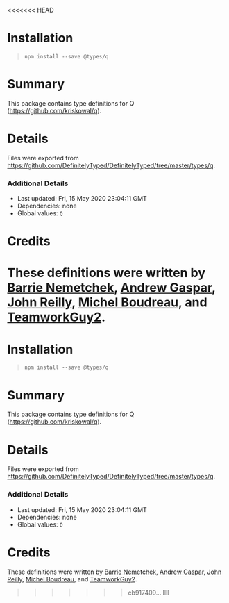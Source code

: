 <<<<<<< HEAD
# Installation
> `npm install --save @types/q`

# Summary
This package contains type definitions for Q (https://github.com/kriskowal/q).

# Details
Files were exported from https://github.com/DefinitelyTyped/DefinitelyTyped/tree/master/types/q.

### Additional Details
 * Last updated: Fri, 15 May 2020 23:04:11 GMT
 * Dependencies: none
 * Global values: `Q`

# Credits
These definitions were written by [Barrie Nemetchek](https://github.com/bnemetchek), [Andrew Gaspar](https://github.com/AndrewGaspar), [John Reilly](https://github.com/johnnyreilly), [Michel Boudreau](https://github.com/mboudreau), and [TeamworkGuy2](https://github.com/TeamworkGuy2).
=======
# Installation
> `npm install --save @types/q`

# Summary
This package contains type definitions for Q (https://github.com/kriskowal/q).

# Details
Files were exported from https://github.com/DefinitelyTyped/DefinitelyTyped/tree/master/types/q.

### Additional Details
 * Last updated: Fri, 15 May 2020 23:04:11 GMT
 * Dependencies: none
 * Global values: `Q`

# Credits
These definitions were written by [Barrie Nemetchek](https://github.com/bnemetchek), [Andrew Gaspar](https://github.com/AndrewGaspar), [John Reilly](https://github.com/johnnyreilly), [Michel Boudreau](https://github.com/mboudreau), and [TeamworkGuy2](https://github.com/TeamworkGuy2).
>>>>>>> cb917409... llll
